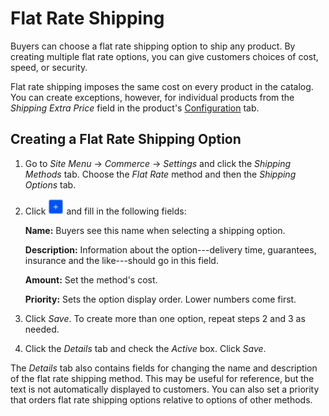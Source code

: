 # Flat Rate Shipping [](id=fixed-shipping-method)

Buyers can choose a flat rate shipping option to ship any product. By creating
multiple flat rate options, you can give customers choices of cost, speed, or
security.

Flat rate shipping imposes the same cost on every product in the catalog. You
can create exceptions, however, for individual products from the *Shipping Extra
Price* field in the product's
[Configuration](/web/emporio/documentation/-/knowledge_base/1-0/configuration#shipping)
tab.

## Creating a Flat Rate Shipping Option [](id=creating-a-flat-rate-shipping-option)

1.  Go to *Site Menu* &rarr; *Commerce* &rarr; *Settings* and click the
    *Shipping Methods* tab. Choose the *Flat Rate* method and then the *Shipping
    Options* tab.

2.  Click ![Add](../../images/icon-add.png) and fill in the following fields:

    **Name:** Buyers see this name when selecting a shipping option.

    **Description:** Information about the option---delivery time, guarantees,
    insurance and the like---should go in this field.

    **Amount:** Set the method's cost.

    **Priority:** Sets the option display order. Lower numbers come first.

3.  Click *Save*. To create more than one option, repeat steps 2 and 3 as
    needed.

4.  Click the *Details* tab and check the *Active* box. Click *Save*.

The *Details* tab also contains fields for changing the name and description of
the flat rate shipping method. This may be useful for reference, but the text is
not automatically displayed to customers. You can also set a priority that
orders flat rate shipping options relative to options of other methods. 
